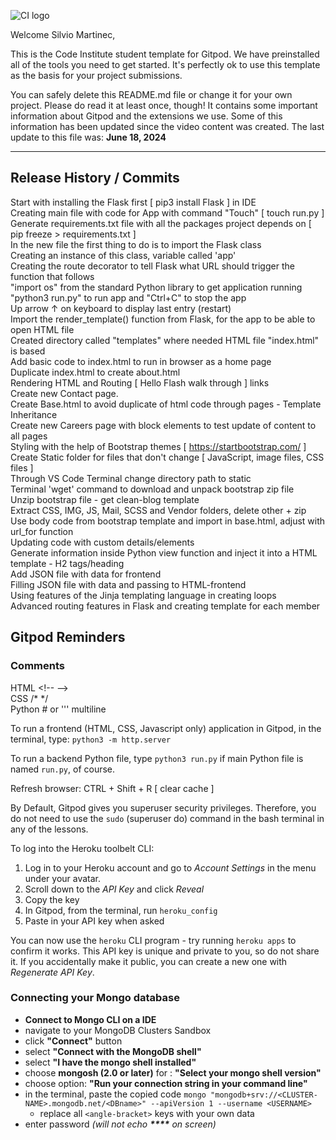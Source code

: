 ![CI logo](https://codeinstitute.s3.amazonaws.com/fullstack/ci_logo_small.png)

Welcome Silvio Martinec,

This is the Code Institute student template for Gitpod. We have preinstalled all of the tools you need to get started. It's perfectly ok to use this template as the basis for your project submissions.

You can safely delete this README.md file or change it for your own project. Please do read it at least once, though! It contains some important information about Gitpod and the extensions we use. Some of this information has been updated since the video content was created. The last update to this file was: **June 18, 2024**

------

## Release History / Commits

Start with installing the Flask first [ pip3 install Flask ] in IDE  
Creating main file with code for App with command "Touch" [ touch run.py ]  
Generate requirements.txt file with all the packages project depends on [ pip freeze > requirements.txt ]  
In the new file the first thing to do is to import the Flask class  
Creating an instance of this class, variable called 'app'  
Creating the route decorator to tell Flask what URL should trigger the function that follows  
"import os" from the standard Python library to get application running  
"python3 run.py" to run app and "Ctrl+C" to stop the app  
Up arrow &uarr; on keyboard to display last entry (restart)  
Import the render_template() function from Flask, for the app to be able to open HTML file  
Created directory called "templates" where needed HTML file "index.html" is based  
Add basic code to index.html to run in browser as a home page  
Duplicate index.html to create about.html  
Rendering HTML and Routing [ Hello Flash walk through ] links  
Create new Contact page.  
Create Base.html to avoid duplicate of html code through pages - Template Inheritance  
Create new Careers page with block elements to test update of content to all pages  
Styling with the help of Bootstrap themes [ https://startbootstrap.com/ ]  
Create Static folder for files that don't change [ JavaScript, image files, CSS files ]  
Through VS Code Terminal change directory path to static  
Terminal 'wget' command to download and unpack bootstrap zip file  
Unzip bootstrap file - get clean-blog template  
Extract CSS, IMG, JS, Mail, SCSS and Vendor folders, delete other + zip  
Use body code from bootstrap template and import in base.html, adjust with url_for function  
Updating code with custom details/elements  
Generate information inside Python view function and inject it into a HTML template - H2 tags/heading  
Add JSON file with data for frontend  
Filling JSON file with data and passing to HTML-frontend  
Using features of the Jinja templating language in creating loops  
Advanced routing features in Flask and creating template for each member  


## Gitpod Reminders

### Comments

HTML &lt;!-- -->  
CSS  /*  */  
Python  #  or  ''' multiline    

To run a frontend (HTML, CSS, Javascript only) application in Gitpod, in the terminal, type: `python3 -m http.server`


To run a backend Python file, type `python3 run.py` if main Python file is named `run.py`, of course.

Refresh browser: CTRL + Shift + R [ clear cache ]


By Default, Gitpod gives you superuser security privileges. Therefore, you do not need to use the `sudo` (superuser do) command in the bash terminal in any of the lessons.

To log into the Heroku toolbelt CLI:

1. Log in to your Heroku account and go to *Account Settings* in the menu under your avatar.
2. Scroll down to the *API Key* and click *Reveal*
3. Copy the key
4. In Gitpod, from the terminal, run `heroku_config`
5. Paste in your API key when asked

You can now use the `heroku` CLI program - try running `heroku apps` to confirm it works. This API key is unique and private to you, so do not share it. If you accidentally make it public, you can create a new one with _Regenerate API Key_.

### Connecting your Mongo database

- **Connect to Mongo CLI on a IDE**
- navigate to your MongoDB Clusters Sandbox
- click **"Connect"** button
- select **"Connect with the MongoDB shell"**
- select **"I have the mongo shell installed"**
- choose **mongosh (2.0 or later)** for : **"Select your mongo shell version"**
- choose option: **"Run your connection string in your command line"**
- in the terminal, paste the copied code `mongo "mongodb+srv://<CLUSTER-NAME>.mongodb.net/<DBname>" --apiVersion 1 --username <USERNAME>`
  - replace all `<angle-bracket>` keys with your own data
- enter password _(will not echo **\*\*\*\*** on screen)_